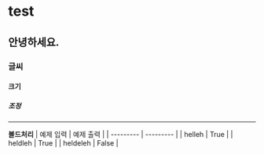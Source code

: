 # test
## 안녕하세요.
### 글씨
#### 크기
##### 조정
---

**볼드처리**
| 예제 입력 | 예제 출력 |
| --------- | --------- |
| helleh    | True      |
| heldleh   | True      |
| heldeleh  | False     |